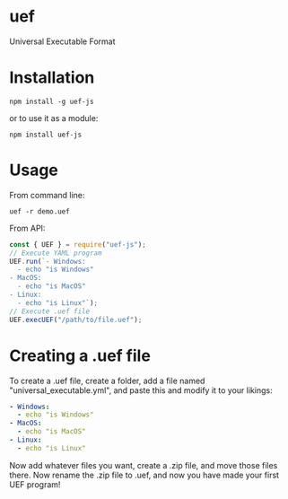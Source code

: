 # uef
Universal Executable Format

# Installation
```
npm install -g uef-js
```
or to use it as a module:
```
npm install uef-js
```

# Usage
From command line:
```
uef -r demo.uef
```
From API:
```js
const { UEF } = require("uef-js");
// Execute YAML program
UEF.run(`- Windows: 
  - echo "is Windows"
- MacOS:
  - echo "is MacOS"
- Linux:
  - echo "is Linux"`);
// Execute .uef file
UEF.execUEF("/path/to/file.uef");
```

# Creating a .uef file
To create a .uef file, create a folder, add a file named "universal_executable.yml", and paste this and modify it to your likings:
```yaml
- Windows: 
  - echo "is Windows"
- MacOS:
  - echo "is MacOS"
- Linux:
  - echo "is Linux"
```
Now add whatever files you want, create a .zip file, and move those files there. Now rename the .zip file to .uef, and now you have made your first UEF program!
